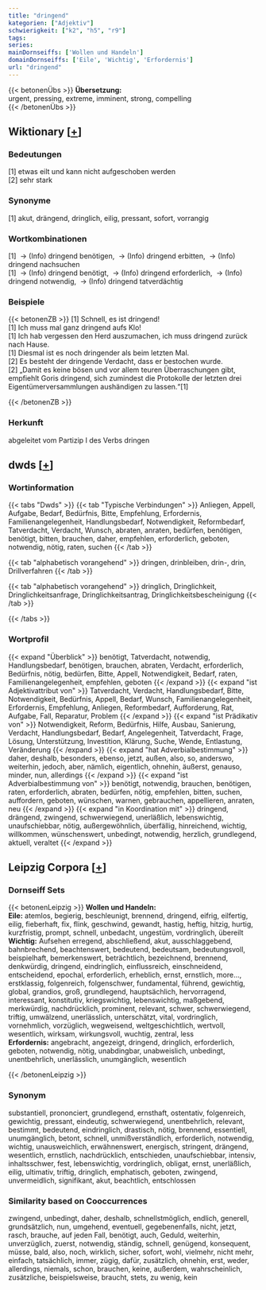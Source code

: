 ```yaml
---
title: "dringend"
kategorien: ["Adjektiv"]
schwierigkeit: ["k2", "h5", "r9"]
tags:
series:
mainDornseiffs: ['Wollen und Handeln']
domainDornseiffs: ['Eile', 'Wichtig', 'Erfordernis']
url: "dringend"
---
```


{{< betonenÜbs >}}
**Übersetzung:**  
urgent, pressing, extreme, imminent, strong, compelling  
{{< /betonenÜbs >}}

## Wiktionary [[+](https://de.wiktionary.org/wiki/dringend)]

### Bedeutungen
[1] etwas eilt und kann nicht aufgeschoben werden  
[2] sehr stark  

### Synonyme
[1] akut, drängend, dringlich, eilig, pressant, sofort, vorrangig  

### Wortkombinationen
[1]  -> (Info) dringend benötigen,  -> (Info) dringend erbitten,  -> (Info) dringend nachsuchen  
[1]  -> (Info) dringend benötigt,  -> (Info) dringend erforderlich,  -> (Info) dringend notwendig,  -> (Info) dringend tatverdächtig  

### Beispiele
{{< betonenZB >}}
[1] Schnell, es ist dringend!  
[1] Ich muss mal ganz dringend aufs Klo!  
[1] Ich hab vergessen den Herd auszumachen, ich muss dringend zurück nach Hause.  
[1] Diesmal ist es noch dringender als beim letzten Mal.  
[2] Es besteht der dringende Verdacht, dass er bestochen wurde.  
[2] „Damit es keine bösen und vor allem teuren Überraschungen gibt, empfiehlt Goris dringend, sich zumindest die Protokolle der letzten drei Eigentümerversammlungen aushändigen zu lassen.“[1]  

{{< /betonenZB >}}
### Herkunft
abgeleitet vom Partizip I des Verbs dringen  



## dwds [[+](https://www.dwds.de/wb/dringend)]

### Wortinformation
{{< tabs "Dwds" >}}
{{< tab "Typische Verbindungen" >}}
Anliegen, Appell, Aufgabe, Bedarf, Bedürfnis, Bitte, Empfehlung, Erfordernis, Familienangelegenheit, Handlungsbedarf, Notwendigkeit, Reformbedarf, Tatverdacht, Verdacht, Wunsch, abraten, anraten, bedürfen, benötigen, benötigt, bitten, brauchen, daher, empfehlen, erforderlich, geboten, notwendig, nötig, raten, suchen
{{< /tab >}}

{{< tab "alphabetisch vorangehend" >}}
dringen, drinbleiben, drin-, drin, Drillverfahren
{{< /tab >}}

{{< tab "alphabetisch vorangehend" >}}
dringlich, Dringlichkeit, Dringlichkeitsanfrage, Dringlichkeitsantrag, Dringlichkeitsbescheinigung
{{< /tab >}}

{{< /tabs >}}

### Wortprofil
{{< expand "Überblick" >}} benötigt, Tatverdacht, notwendig, Handlungsbedarf, benötigen, brauchen, abraten, Verdacht, erforderlich, Bedürfnis, nötig, bedürfen, Bitte, Appell, Notwendigkeit, Bedarf, raten, Familienangelegenheit, empfehlen, geboten {{< /expand >}}
{{< expand "ist Adjektivattribut von" >}} Tatverdacht, Verdacht, Handlungsbedarf, Bitte, Notwendigkeit, Bedürfnis, Appell, Bedarf, Wunsch, Familienangelegenheit, Erfordernis, Empfehlung, Anliegen, Reformbedarf, Aufforderung, Rat, Aufgabe, Fall, Reparatur, Problem {{< /expand >}}
{{< expand "ist Prädikativ von" >}} Notwendigkeit, Reform, Bedürfnis, Hilfe, Ausbau, Sanierung, Verdacht, Handlungsbedarf, Bedarf, Angelegenheit, Tatverdacht, Frage, Lösung, Unterstützung, Investition, Klärung, Suche, Wende, Entlastung, Veränderung {{< /expand >}}
{{< expand "hat Adverbialbestimmung" >}} daher, deshalb, besonders, ebenso, jetzt, außen, also, so, anderswo, weiterhin, jedoch, aber, nämlich, eigentlich, ohnehin, äußerst, genauso, minder, nun, allerdings {{< /expand >}}
{{< expand "ist Adverbialbestimmung von" >}} benötigt, notwendig, brauchen, benötigen, raten, erforderlich, abraten, bedürfen, nötig, empfehlen, bitten, suchen, auffordern, geboten, wünschen, warnen, gebrauchen, appellieren, anraten, neu {{< /expand >}}
{{< expand "in Koordination mit" >}} dringend, drängend, zwingend, schwerwiegend, unerläßlich, lebenswichtig, unaufschiebbar, nötig, außergewöhnlich, überfällig, hinreichend, wichtig, willkommen, wünschenswert, unbedingt, notwendig, herzlich, grundlegend, aktuell, veraltet {{< /expand >}}

## Leipzig Corpora [[+](https://corpora.uni-leipzig.de/en/res?word=dringend&corpusId=deu_newscrawl-public_2018)]

### Dornseiff Sets
{{< betonenLeipzig >}}
**Wollen und Handeln:**  
**Eile:** atemlos, begierig, beschleunigt, brennend, dringend, eifrig, eilfertig, eilig, fieberhaft, fix, flink, geschwind, gewandt, hastig, heftig, hitzig, hurtig, kurzfristig, prompt, schnell, unbedacht, ungestüm, vordringlich, übereilt  
**Wichtig:** Aufsehen erregend, abschließend, akut, ausschlaggebend, bahnbrechend, beachtenswert, bedeutend, bedeutsam, bedeutungsvoll, beispielhaft, bemerkenswert, beträchtlich, bezeichnend, brennend, denkwürdig, dringend, eindringlich, einflussreich, einschneidend, entscheidend, epochal, erforderlich, erheblich, ernst, ernstlich, more..., erstklassig, folgenreich, folgenschwer, fundamental, führend, gewichtig, global, grandios, groß, grundlegend, hauptsächlich, hervorragend, interessant, konstitutiv, kriegswichtig, lebenswichtig, maßgebend, merkwürdig, nachdrücklich, prominent, relevant, schwer, schwerwiegend, triftig, umwälzend, unerlässlich, unterschätzt, vital, vordringlich, vornehmlich, vorzüglich, wegweisend, weltgeschichtlich, wertvoll, wesentlich, wirksam, wirkungsvoll, wuchtig, zentral, less  
**Erfordernis:** angebracht, angezeigt, dringend, dringlich, erforderlich, geboten, notwendig, nötig, unabdingbar, unabweislich, unbedingt, unentbehrlich, unerlässlich, unumgänglich, wesentlich  

{{< /betonenLeipzig >}}

### Synonym
substantiell, prononciert, grundlegend, ernsthaft, ostentativ, folgenreich, gewichtig, pressant, eindeutig, schwerwiegend, unentbehrlich, relevant, bestimmt, bedeutend, eindringlich, drastisch, nötig, brennend, essentiell, unumgänglich, betont, schnell, unmißverständlich, erforderlich, notwendig, wichtig, unausweichlich, erwähnenswert, energisch, stringent, drängend, wesentlich, ernstlich, nachdrücklich, entschieden, unaufschiebbar, intensiv, inhaltsschwer, fest, lebenswichtig, vordringlich, obligat, ernst, unerläßlich, eilig, ultimativ, triftig, dringlich, emphatisch, geboten, zwingend, unvermeidlich, signifikant, akut, beachtlich, entschlossen


### Similarity based on Cooccurrences
zwingend, unbedingt, daher, deshalb, schnellstmöglich, endlich, generell, grundsätzlich, nun, umgehend, eventuell, gegebenenfalls, nicht, jetzt, rasch, brauche, auf jeden Fall, benötigt, auch, Geduld, weiterhin, unverzüglich, zuerst, notwendig, ständig, schnell, genügend, konsequent, müsse, bald, also, noch, wirklich, sicher, sofort, wohl, vielmehr, nicht mehr, einfach, tatsächlich, immer, zügig, dafür, zusätzlich, ohnehin, erst, weder, allerdings, niemals, schon, brauchen, keine, außerdem, wahrscheinlich, zusätzliche, beispielsweise, braucht, stets, zu wenig, kein

